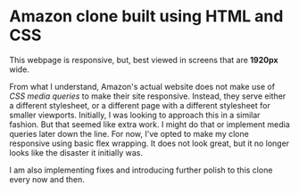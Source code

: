 # Amazon clone built using HTML and CSS

This webpage is responsive, but, best viewed in screens that are **1920px** wide.

From what I understand, Amazon's actual website does not make use of _CSS media queries_ to make their site responsive. Instead, they serve either a different stylesheet, or a different page with a different stylesheet for smaller viewports.
Initially, I was looking to approach this in a similar fashion. But that seemed like extra work.
I might do that or implement media queries later down the line.
For now, I've opted to make my clone responsive using basic flex wrapping. It does not look great, but it no longer looks like the disaster it initially was.

I am also implementing fixes and introducing further polish to this clone every now and then.
